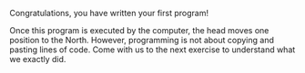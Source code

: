 Congratulations, you have written your first program!
 
Once this program is executed by the computer, the head moves one position to the North.
However, programming is not about copying and pasting lines of code.
Come with us to the next exercise to understand what we exactly did.
